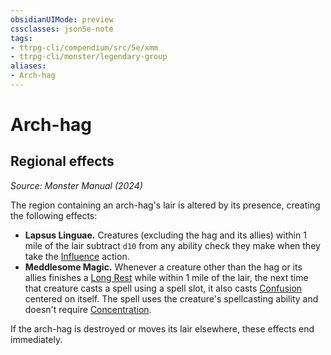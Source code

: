 ```yaml
---
obsidianUIMode: preview
cssclasses: json5e-note
tags:
- ttrpg-cli/compendium/src/5e/xmm
- ttrpg-cli/monster/legendary-group
aliases:
- Arch-hag
---
```

# Arch-hag

## Regional effects
_Source: Monster Manual (2024)_

The region containing an arch-hag's lair is altered by its presence, creating the following effects:

- **Lapsus Linguae.** Creatures (excluding the hag and its allies) within 1 mile of the lair subtract `d10` from any ability check they make when they take the [Influence](Інструменти%20ДМ/CLI/rules/actions.md#Influence) action.  
- **Meddlesome Magic.** Whenever a creature other than the hag or its allies finishes a [Long Rest](Інструменти%20ДМ/CLI/rules/variant-rules/long-rest-xphb.md) while within 1 mile of the lair, the next time that creature casts a spell using a spell slot, it also casts [Confusion](Інструменти%20ДМ/CLI/spells/confusion-xphb.md) centered on itself. The spell uses the creature's spellcasting ability and doesn't require [Concentration](Інструменти%20ДМ/CLI/rules/conditions.md#Concentration).  

If the arch-hag is destroyed or moves its lair elsewhere, these effects end immediately.